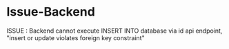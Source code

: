 # Issue-Backend

ISSUE : Backend cannot execute INSERT INTO database via id api endpoint, "insert or update violates foreign key constraint"
